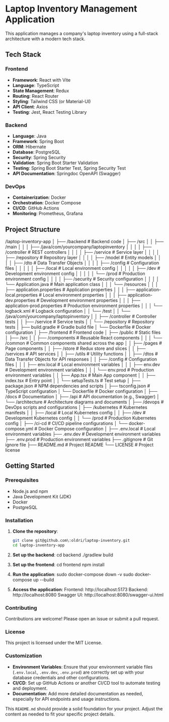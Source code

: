 # Laptop Inventory Management Application

This application manages a company's laptop inventory using a full-stack architecture with a modern tech stack.

## Tech Stack

### Frontend

-   **Framework**: React with Vite
-   **Language**: TypeScript
-   **State Management**: Redux
-   **Routing**: React Router
-   **Styling**: Tailwind CSS (or Material-UI)
-   **API Client**: Axios
-   **Testing**: Jest, React Testing Library

### Backend

-   **Language**: Java
-   **Framework**: Spring Boot
-   **ORM**: Hibernate
-   **Database**: PostgreSQL
-   **Security**: Spring Security
-   **Validation**: Spring Boot Starter Validation
-   **Testing**: Spring Boot Starter Test, Spring Security Test
-   **API Documentation**: Springdoc OpenAPI (Swagger)

### DevOps

-   **Containerization**: Docker
-   **Orchestration**: Docker Compose
-   **CI/CD**: GitHub Actions
-   **Monitoring**: Prometheus, Grafana

## Project Structure

/laptop-inventory-app
│
├── /backend # Backend code
│ ├── /src
│ │ ├── /main
│ │ │ ├── /java/com/yourcompany/laptopinventory
│ │ │ │ ├── /controller # REST controllers
│ │ │ │ ├── /service # Service layer
│ │ │ │ ├── /repository # Repository layer
│ │ │ │ ├── /model # Entity models
│ │ │ │ ├── /dto # Data Transfer Objects
│ │ │ │ ├── /config # Configuration files
│ │ │ │ │ ├── /local # Local environment config
│ │ │ │ │ ├── /dev # Development environment config
│ │ │ │ │ └── /prod # Production environment config
│ │ │ │ ├── /security # Security configuration
│ │ │ │ └── Application.java # Main application class
│ │ │ └── /resources
│ │ │ ├── application.properties # Application properties
│ │ │ ├── application-local.properties # Local environment properties
│ │ │ ├── application-dev.properties # Development environment properties
│ │ │ ├── application-prod.properties # Production environment properties
│ │ │ └── logback.xml # Logback configuration
│ │ └── /test
│ │ └── /java/com/yourcompany/laptopinventory
│ │ ├── /controller # Controller tests
│ │ ├── /service # Service tests
│ │ └── /repository # Repository tests
│ ├── build.gradle # Gradle build file
│ └── Dockerfile # Docker configuration
│
├── /frontend # Frontend code
│ ├── /public # Static files
│ ├── /src
│ │ ├── /components # Reusable React components
│ │ │ └── /common # Common components shared across the app
│ │ ├── /pages # Page components
│ │ ├── /store # Redux store and slices
│ │ ├── /services # API services
│ │ ├── /utils # Utility functions
│ │ ├── /dtos # Data Transfer Objects for API responses
│ │ ├── /config # Configuration files
│ │ │ ├── env.local # Local environment variables
│ │ │ ├── env.dev # Development environment variables
│ │ │ └── env.prod # Production environment variables
│ │ ├── App.tsx # Main App component
│ │ ├── index.tsx # Entry point
│ │ └── setupTests.ts # Test setup
│ ├── package.json # NPM dependencies and scripts
│ ├── tsconfig.json # TypeScript configuration
│ └── Dockerfile # Docker configuration
│
├── /docs # Documentation
│ ├── /api # API documentation (e.g., Swagger)
│ └── /architecture # Architecture diagrams and documents
│
├── /devops # DevOps scripts and configurations
│ ├── /kubernetes # Kubernetes manifests
│ │ ├── /local # Local Kubernetes config
│ │ ├── /dev # Development Kubernetes config
│ │ └── /prod # Production Kubernetes config
│ ├── /ci-cd # CI/CD pipeline configurations
│ └── docker-compose.yml # Docker Compose configuration
│
├── .env.local # Local environment variables
├── .env.dev # Development environment variables
├── .env.prod # Production environment variables
├── .gitignore # Git ignore file
├── README.md # Project README
└── LICENSE # Project license

## Getting Started

### Prerequisites

-   Node.js and npm
-   Java Development Kit (JDK)
-   Docker
-   PostgreSQL

### Installation

1. **Clone the repository**:

    ```bash
    git clone git@github.com\:oldri/laptop-inventory.git
    cd laptop-inventory-app
    ```

2. **Set up the backend**:
   cd backend
   ./gradlew build

3. **Set up the frontend**:
   cd frontend
   npm install

4. **Run the application**:
   sudo docker-compose down -v
   sudo docker-compose up --build

5. **Access the application**:
   Frontend: http://localhost:5173
   Backend: http://localhost:8080
   Swagger UI: http://localhost:8080/swagger-ui.html

### Contributing

Contributions are welcome! Please open an issue or submit a pull request.

### License

This project is licensed under the MIT License.

### Customization

-   **Environment Variables**: Ensure that your environment variable files (`.env.local`, `.env.dev`, `.env.prod`) are correctly set up with your database credentials and other configurations.
-   **CI/CD**: Set up GitHub Actions or another CI/CD tool to automate testing and deployment.
-   **Documentation**: Add more detailed documentation as needed, especially for API endpoints and usage instructions.

This `README.md` should provide a solid foundation for your project. Adjust the content as needed to fit your specific project details.
